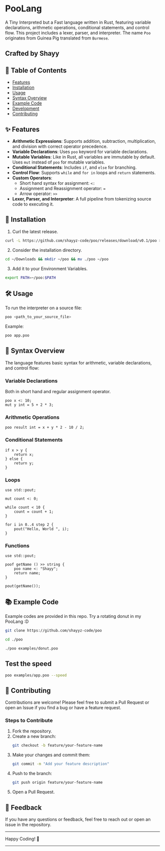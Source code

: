 # PooLang

A Tiny Interpreted but a Fast language written in Rust, featuring variable declarations, arithmetic operations, conditional statements, and control flow. This project includes a lexer, parser, and interpreter. The name `Poo` originates from Guinea Pig translated from `Burmese`.

## Crafted by **Shayy**

## 📜 Table of Contents

- [Features](#features)
- [Installation](#installation)
- [Usage](#usage)
- [Syntax Overview](#syntax-overview)
- [Example Code](#example-code)
- [Development](#development)
- [Contributing](#contributing)

## ✨ Features

- **Arithmetic Expressions**: Supports addition, subtraction, multiplication, and division with correct operator precedence.
- **Variable Declarations**: Uses `poo` keyword for variable declarations.
- **Mutable Variables**: Like in Rust, all variables are immutable by default. Uses `mut` instead of `poo` for mutable variables.
- **Conditional Statements**: Includes `if`, and `else` for branching.
- **Control Flow**: Supports `while` and `for in` loops and `return` statements.
- **Custom Operators**:
  - Short hand syntax for assignment: `<:`
  - Assignment and Reassignment operator: `=`
  - Arrow operator: `>>`
- **Lexer, Parser, and Interpreter**: A full pipeline from tokenizing source code to executing it.

## 🚀 Installation

1. Curl the latest release.

```bash
curl -L https://github.com/shayyz-code/poo/releases/download/v0.1/poo > poo
```

2. Consider the installation directory.

```bash
cd ~/Downloads && mkdir ~/poo && mv ./poo ~/poo
```

3. Add it to your Environment Variables.

```bash
export PATH=~/poo:$PATH
```

## 🛠️ Usage

To run the interpreter on a source file:

```bash
poo <path_to_your_source_file>
```

Example:

```bash
poo app.poo
```

## 📝 Syntax Overview

The language features basic syntax for arithmetic, variable declarations, and control flow:

### **Variable Declarations**

Both in short hand and regular assignment operator.

```poo
poo x <: 10;
mut y int = 5 + 2 * 3;
```

### **Arithmetic Operations**

```poo
poo result int = x + y * 2 - 10 / 2;
```

### **Conditional Statements**

```poo
if x > y {
    return x;
} else {
    return y;
}
```

### **Loops**

```poo
use std::pout;

mut count <: 0;

while count < 10 {
    count = count + 1;
}

for i in 0..4 step 2 {
    pout("Hello, World ", i);
}
```

### **Functions**

```poo
use std::pout;

poof getName () >> string {
    poo name <: "Shayy";
    return name;
}

pout(getName());
```

## 📚 Example Code

Example codes are provided in this repo.
Try a rotating donut in my PooLang :D

```bash
git clone https://github.com/shayyz-code/poo

```

```bash
cd ./poo

```

```bash
./poo examples/donut.poo

```

## Test the speed

```bash
poo examples/app.poo --speed
```

## 🤝 Contributing

Contributions are welcome! Please feel free to submit a Pull Request or open an Issue if you find a bug or have a feature request.

### Steps to Contribute

1. Fork the repository.
2. Create a new branch:
   ```bash
   git checkout -b feature/your-feature-name
   ```
3. Make your changes and commit them:
   ```bash
   git commit -m "Add your feature description"
   ```
4. Push to the branch:
   ```bash
   git push origin feature/your-feature-name
   ```
5. Open a Pull Request.

## 💬 Feedback

If you have any questions or feedback, feel free to reach out or open an issue in the repository.

---

Happy Coding! 🎉

---
